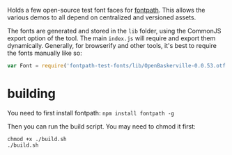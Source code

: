 Holds a few open-source test font faces for [fontpath](https://github.com/mattdesl/fontpath). This allows the various demos to all depend on centralized and versioned assets. 

The fonts are generated and stored in the `lib` folder, using the CommonJS export option of the tool. The main `index.js` will require and export them dynamically. Generally, for browserify and other tools, it's best to require the fonts manually like so:

```js
var Font = require('fontpath-test-fonts/lib/OpenBaskerville-0.0.53.otf');
```


# building

You need to first install fontpath:
```npm install fontpath -g```

Then you can run the build script. You may need to chmod it first:

```
chmod +x ./build.sh
./build.sh
``` 